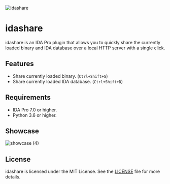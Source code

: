 ![idashare](https://github.com/user-attachments/assets/1558bb2d-2d90-4500-a675-36f167b21035)

# idashare 

idashare is an IDA Pro plugin that allows you to quickly share the currently loaded binary and IDA database over a local HTTP server with a single click.

## Features
- Share currently loaded binary. (`Ctrl+Shift+S`)
- Share currently loaded IDA database. (`Ctrl+Shift+D`)
## Requirements

- IDA Pro 7.0 or higher.
- Python 3.6 or higher.

## Showcase

![showcase (4)](https://github.com/user-attachments/assets/96727bc9-8532-4388-b04b-45e27c7ca868)

## License 
idashare is licensed under the MIT License. See the [LICENSE](LICENSE) file for more details.
